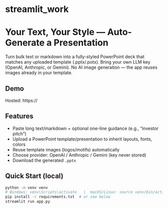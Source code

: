 # streamlit_work
# Your Text, Your Style — Auto-Generate a Presentation

Turn bulk text or markdown into a fully-styled PowerPoint deck that matches any uploaded template (.pptx/.potx). Bring your own LLM key (OpenAI, Anthropic, or Gemini). No AI image generation — the app reuses images already in your template.

## Demo
Hosted: https://<your-deployment-url>  <!-- replace with Streamlit Cloud / Render link -->

## Features
- Paste long text/markdown + optional one-line guidance (e.g., “investor pitch”)
- Upload a PowerPoint template/presentation to inherit layouts, fonts, colors
- Reuse template images (logos/motifs) automatically
- Choose provider: OpenAI / Anthropic / Gemini (key never stored)
- Download the generated `.pptx`

## Quick Start (local)
```bash
python -m venv venv
# Windows: venv\Scripts\activate   |  macOS/Linux: source venv/bin/activate
pip install -r requirements.txt  # or see below
streamlit run app.py

